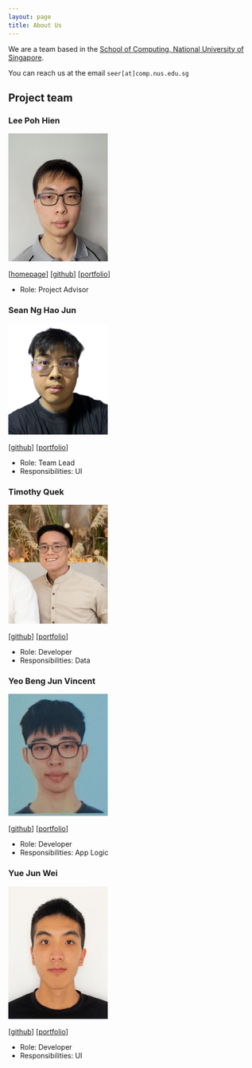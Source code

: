 ```yaml
---
layout: page
title: About Us
---
```


We are a team based in the [School of Computing, National University of Singapore](https://www.comp.nus.edu.sg).

You can reach us at the email `seer[at]comp.nus.edu.sg`

## Project team

### Lee Poh Hien

<img src="images/ruinim.png" width="200px">

[[homepage](http://www.comp.nus.edu.sg/~damithch)]
[[github](https://github.com/Ruinim)]
[[portfolio](team/ruinim.md)]

* Role: Project Advisor

### Sean Ng Hao Jun

<img src="images/lunardrak.png" width="200px">

[[github](http://github.com/lunardrak)]
[[portfolio](team/lunardrak.md)]

* Role: Team Lead
* Responsibilities: UI

### Timothy Quek

<img src="images/whyisquek.png" width="200px">

[[github](http://github.com/WhyisQuek)]
[[portfolio](team/whyisquek.md)]

* Role: Developer
* Responsibilities: Data

### Yeo Beng Jun Vincent

<img src="images/goatmilkkk.png" width="200px">

[[github](http://github.com/goatmilkkk)]
[[portfolio](team/johndoe.md)]

* Role: Developer
* Responsibilities: App Logic

### Yue Jun Wei

<img src="images/jxnwxx.png" width="200px">

[[github](http://github.com/jxnwxx)]
[[portfolio](team/jxnwxx.md)]

* Role: Developer
* Responsibilities: UI
